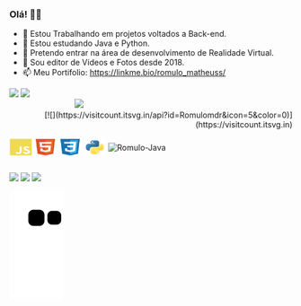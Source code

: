 ### Olá! 👋👋

- 🔭 Estou Trabalhando em projetos voltados a Back-end.
- 🌱 Estou estudando Java e Python.
- 💼 Pretendo entrar na área de desenvolvimento de Realidade Virtual.
- 🎨 Sou editor de Videos e Fotos desde 2018.
- 📫 Meu Portifolio: https://linkme.bio/romulo_matheuss/

<div class="flex flex-wrap">
 <div justify="center"><img float="center" width="45%" float="center" src="https://github-readme-stats.vercel.app/api?username=Romulomdr&theme=vue-dark&hide_border=false&include_all_commits=false&count_private=false">
   <img width = "35.5%" src="https://github-readme-stats.vercel.app/api/top-langs/?username=Romulomdr&theme=vue-dark&hide_border=false&include_all_commits=false&count_private=false&layout=compact">
 </div>
</div> 

<div>
  <span>ㅤㅤㅤㅤㅤㅤㅤㅤㅤ</span><img width = "54%" src="https://github-readme-streak-stats.herokuapp.com/?user=Romulomdr&theme=vue-dark&hide_border=false">
</div>
<div align="right">
 [![](https://visitcount.itsvg.in/api?id=Romulomdr&icon=5&color=0)](https://visitcount.itsvg.in)
</div>


<div style="display: inline_block"><br>
  <img align="center" alt="Romulo-Js" height="30" width="40" src="https://raw.githubusercontent.com/devicons/devicon/master/icons/javascript/javascript-plain.svg">
  <img align="center" alt="Romulo-HTML" height="30" width="40" src="https://raw.githubusercontent.com/devicons/devicon/master/icons/html5/html5-original.svg">
  <img align="center" alt="Romulo-CSS" height="30" width="40" src="https://raw.githubusercontent.com/devicons/devicon/master/icons/css3/css3-original.svg">
  <img align="center" alt="Romulo-Python" height="30" width="40" src="https://raw.githubusercontent.com/devicons/devicon/master/icons/python/python-original.svg">
  <img align="center" alt="Romulo-Java" height="30" width="40" src="https://www.svgrepo.com/show/184143/java.svg">
</div>
</div>

  ##
 
<div> 
<div> 
  <a href="https://instagram.com/romulo_matheuss/" target="_blank"><img src="https://img.shields.io/badge/-Instagram-%23E4405F?style=for-the-badge&logo=instagram&logoColor=white" target="_blank"></a>
  <a href = "mailto:romulomatheus31@gmail.com"><img src="https://img.shields.io/badge/-Gmail-%23333?style=for-the-badge&logo=gmail&logoColor=white" target="_blank"></a>
  <a href="https://www.linkedin.com/in/romulo-dantas-4646ab192/" target="_blank"><img src="https://img.shields.io/badge/-LinkedIn-%230077B5?style=for-the-badge&logo=linkedin&logoColor=white" target="_blank"></a> 
 
  ![Snake animation](https://github.com/Romulomdr/Romulomdr/blob/output/github-contribution-grid-snake.svg)
 
</div>
